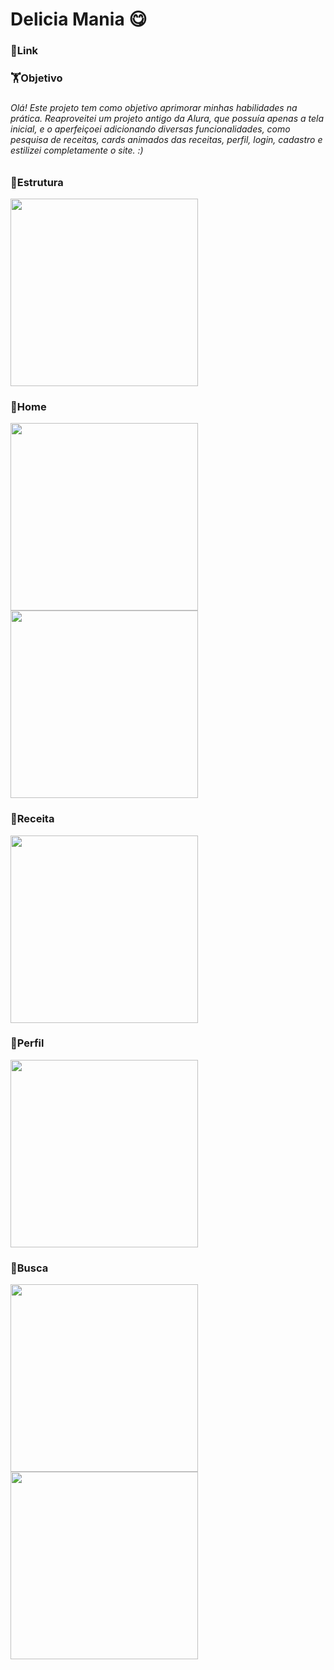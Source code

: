 <h1 align="left">Delicia Mania 😋</h1>

###

<h3 align="left">🔗Link</h3>

###

<h3 align="left">🏋️Objetivo</h3>

###

<h6 align="left">Olá! Este projeto tem como objetivo aprimorar minhas habilidades na prática. Reaproveitei um projeto antigo da Alura, que possuía apenas a tela inicial, e o aperfeiçoei adicionando diversas funcionalidades, como pesquisa de receitas, cards animados das receitas, perfil, login, cadastro e estilizei completamente o site. :)</h6>

###

<h3 align="left">🧱Estrutura</h3>
<div align="left">
  <img src="https://github.com/user-attachments/assets/472301ad-2545-4d08-b9eb-b2fe3e3d2297" width="300px">
</div> 

###

<h3 align="left">🏡Home</h3>
<div align="left">
  <img src="https://github.com/user-attachments/assets/ab5ab408-9d6f-487f-b2a7-1ec506ae7ee1" width="300px">
</div>
<div align="left">
  <img src="https://github.com/user-attachments/assets/ac854dc2-6dd7-4c2a-b188-1beda210ad41" width="300px">
</div> 

###

<h3 align="left">🥐Receita</h3>
<div align="left">
  <img src="https://github.com/user-attachments/assets/e9258a42-643d-4221-8770-8fd771acc291" width="300px">
</div> 

###

<h3 align="left">🙋Perfil</h3>
<div align="left">
  <img src="https://github.com/user-attachments/assets/433024aa-f190-4008-ba05-897bf5c4fd66" width="300px">
</div> 

###

<h3 align="left">🔎Busca</h3>
<div align="left">
  <img src="https://github.com/user-attachments/assets/81db3763-db86-45b0-9174-e4f8b873a93b" width="300px">
</div>
<div align="left">
  <img src="https://github.com/user-attachments/assets/f84022e1-1816-430d-b80f-b63774c25e5d" width="300px">
</div> 

###
